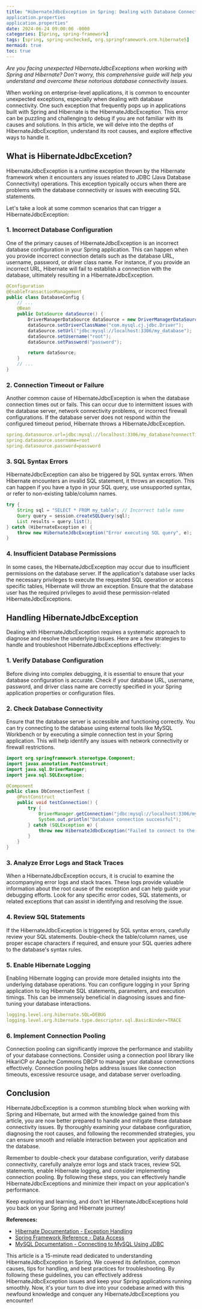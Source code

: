 ```yaml
---
title: "HibernateJdbcException in Spring: Dealing with Database Connectivity Issues
application.properties
application.properties"
date: 2024-06-24 09:00:00 -0000
categories: [Spring, spring-framework]
tags: [spring, spring-unchecked, org.springframework.orm.hibernate5]
mermaid: true
toc: true
---
```



*Are you facing unexpected HibernateJdbcExceptions when working with Spring and Hibernate? Don't worry, this comprehensive guide will help you understand and overcome these notorious database connectivity issues.*

When working on enterprise-level applications, it is common to encounter unexpected exceptions, especially when dealing with database connectivity. One such exception that frequently pops up in applications built with Spring and Hibernate is the HibernateJdbcException. This error can be puzzling and challenging to debug if you are not familiar with its causes and solutions. In this article, we will delve into the depths of HibernateJdbcException, understand its root causes, and explore effective ways to handle it.

## What is HibernateJdbcExcetion?

HibernateJdbcException is a runtime exception thrown by the Hibernate framework when it encounters any issues related to JDBC (Java Database Connectivity) operations. This exception typically occurs when there are problems with the database connectivity or issues with executing SQL statements.

Let's take a look at some common scenarios that can trigger a HibernateJdbcException:

### 1. Incorrect Database Configuration

One of the primary causes of HibernateJdbcException is an incorrect database configuration in your Spring application. This can happen when you provide incorrect connection details such as the database URL, username, password, or driver class name. For instance, if you provide an incorrect URL, Hibernate will fail to establish a connection with the database, ultimately resulting in a HibernateJdbcException.

```java
@Configuration
@EnableTransactionManagement
public class DatabaseConfig {
    // ...
    @Bean
    public DataSource dataSource() {
        DriverManagerDataSource dataSource = new DriverManagerDataSource();
        dataSource.setDriverClassName("com.mysql.cj.jdbc.Driver");
        dataSource.setUrl("jdbc:mysql://localhost:3306/my_database");
        dataSource.setUsername("root");
        dataSource.setPassword("password");

        return dataSource;
    }
    // ...
}
```

### 2. Connection Timeout or Failure

Another common cause of HibernateJdbcException is when the database connection times out or fails. This can occur due to intermittent issues with the database server, network connectivity problems, or incorrect firewall configurations. If the database server does not respond within the configured timeout period, Hibernate throws a HibernateJdbcException.

```yml
spring.datasource.url=jdbc:mysql://localhost:3306/my_database?connectTimeout=2000
spring.datasource.username=root
spring.datasource.password=password
```

### 3. SQL Syntax Errors

HibernateJdbcException can also be triggered by SQL syntax errors. When Hibernate encounters an invalid SQL statement, it throws an exception. This can happen if you have a typo in your SQL query, use unsupported syntax, or refer to non-existing table/column names.

```java
try {
    String sql = "SELECT * FROM my_table"; // Incorrect table name
    Query query = session.createSQLQuery(sql);
    List results = query.list();
} catch (HibernateException e) {
    throw new HibernateJdbcException("Error executing SQL query", e);
}
```

### 4. Insufficient Database Permissions

In some cases, the HibernateJdbcException may occur due to insufficient permissions on the database server. If the application's database user lacks the necessary privileges to execute the requested SQL operation or access specific tables, Hibernate will throw an exception. Ensure that the database user has the required privileges to avoid these permission-related HibernateJdbcExceptions.

## Handling HibernateJdbcException

Dealing with HibernateJdbcException requires a systematic approach to diagnose and resolve the underlying issues. Here are a few strategies to handle and troubleshoot HibernateJdbcExceptions effectively:

### 1. Verify Database Configuration

Before diving into complex debugging, it is essential to ensure that your database configuration is accurate. Check if your database URL, username, password, and driver class name are correctly specified in your Spring application properties or configuration files.

### 2. Check Database Connectivity

Ensure that the database server is accessible and functioning correctly. You can try connecting to the database using external tools like MySQL Workbench or by executing a simple connection test in your Spring application. This will help identify any issues with network connectivity or firewall restrictions.

```java
import org.springframework.stereotype.Component;
import javax.annotation.PostConstruct;
import java.sql.DriverManager;
import java.sql.SQLException;

@Component
public class DbConnectionTest {
    @PostConstruct
    public void testConnection() {
        try {
            DriverManager.getConnection("jdbc:mysql://localhost:3306/my_database", "root", "password");
            System.out.println("Database connection successful");
        } catch (SQLException e) {
            throw new HibernateJdbcException("Failed to connect to the database", e);
        }
    }
}
```

### 3. Analyze Error Logs and Stack Traces

When a HibernateJdbcException occurs, it is crucial to examine the accompanying error logs and stack traces. These logs provide valuable information about the root cause of the exception and can help guide your debugging efforts. Look for any specific error codes, SQL statements, or related exceptions that can assist in identifying and resolving the issue.

### 4. Review SQL Statements

If the HibernateJdbcException is triggered by SQL syntax errors, carefully review your SQL statements. Double-check the table/column names, use proper escape characters if required, and ensure your SQL queries adhere to the database's syntax rules.

### 5. Enable Hibernate Logging

Enabling Hibernate logging can provide more detailed insights into the underlying database operations. You can configure logging in your Spring application to log Hibernate SQL statements, parameters, and execution timings. This can be immensely beneficial in diagnosing issues and fine-tuning your database interactions.

```yml
logging.level.org.hibernate.SQL=DEBUG
logging.level.org.hibernate.type.descriptor.sql.BasicBinder=TRACE
```

### 6. Implement Connection Pooling

Connection pooling can significantly improve the performance and stability of your database connections. Consider using a connection pool library like HikariCP or Apache Commons DBCP to manage your database connections effectively. Connection pooling helps address issues like connection timeouts, excessive resource usage, and database server overloading.

## Conclusion

HibernateJdbcException is a common stumbling block when working with Spring and Hibernate, but armed with the knowledge gained from this article, you are now better prepared to handle and mitigate these database connectivity issues. By thoroughly examining your database configuration, diagnosing the root causes, and following the recommended strategies, you can ensure smooth and reliable interaction between your application and the database.

Remember to double-check your database configuration, verify database connectivity, carefully analyze error logs and stack traces, review SQL statements, enable Hibernate logging, and consider implementing connection pooling. By following these steps, you can effectively handle HibernateJdbcExceptions and minimize their impact on your application's performance.

Keep exploring and learning, and don't let HibernateJdbcExceptions hold you back on your Spring and Hibernate journey!

**References:**
- [Hibernate Documentation - Exception Handling](https://docs.jboss.org/hibernate/orm/5.5/userguide/html_single/Hibernate_User_Guide.html#exceptions)
- [Spring Framework Reference - Data Access](https://docs.spring.io/spring-framework/docs/current/reference/html/data-access.html)
- [MySQL Documentation - Connecting to MySQL Using JDBC](https://dev.mysql.com/doc/connector-j/8.0/en/connector-j-usagenotes-connect-drivermanager.html)

This article is a 15-minute read dedicated to understanding HibernateJdbcException in Spring. We covered its definition, common causes, tips for handling, and best practices for troubleshooting. By following these guidelines, you can effectively address HibernateJdbcException issues and keep your Spring applications running smoothly. Now, it's your turn to dive into your codebase armed with this newfound knowledge and conquer any HibernateJdbcExceptions you encounter!